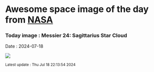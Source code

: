 
# Awesome space image of the day from [NASA](https://api.nasa.gov/)

### Today image : Messier 24: Sagittarius Star Cloud
Date : 2024-07-18

![](https://apod.nasa.gov/apod/image/2407/M24-HaLRGB-RC51_1024.jpg)

<small>Latest update : Thu Jul 18 22:13:54 2024</small>
        